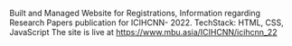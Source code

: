 Built and Managed Website for Registrations, Information regarding Research Papers publication for ICIHCNN- 2022.
TechStack: HTML, CSS, JavaScript
The site is live at https://www.mbu.asia/ICIHCNN/icihcnn_22
